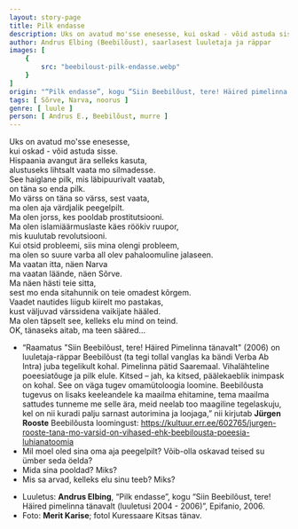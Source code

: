 ```yaml
---
layout: story-page
title: Pilk endasse
description: Uks on avatud mo'sse enesesse, kui oskad - võid astuda sisse.
author: Andrus Elbing (Beebilõust), saarlasest luuletaja ja räppar
images: [
    {
        src: "beebiloust-pilk-endasse.webp"
    }
]
origin: "“Pilk endasse”, kogu “Siin Beebilõust, tere! Häired pimelinna tänavalt (luuletusi 2004 - 2006)”, Epifanio, 2006."
tags: [ Sõrve, Narva, noorus ]
genre: [ luule ]
person: [ Andrus E., Beebilõust, murre ]
---
```


<!-- # {{$doc.title}} -->

Uks on avatud mo'sse enesesse, \
kui oskad - võid astuda sisse. \
Hispaania avangut ära selleks kasuta, \
alustuseks lihtsalt vaata mo silmadesse. \
See haiglane pilk, mis läbipuurivalt vaatab, \
on täna so enda pilk. \
Mo värss on täna so värss, sest vaata, \
ma olen aja värdjalik peegelpilt. \
Ma olen jorss, kes pooldab prostitutsiooni. \
Ma olen islamiäärmuslaste käes röökiv ruupor, \
mis kuulutab revolutsiooni. \
Kui otsid probleemi, siis mina olengi probleem, \
ma olen so suure varba all olev pahaloomuline jalaseen. \
Ma vaatan itta, näen Narva \
ma vaatan läände, näen Sõrve. \
Ma näen hästi teie sitta, \
sest mo enda sitahunnik on teie omadest kõrgem. \
Vaadet nautides liigub kiirelt mo pastakas, \
kust väljuvad värssidena vaikijate hääled. \
Ma olen täpselt see, kelleks elu mind on teind. \
OK, tänaseks aitab, ma teen sääred…


<story-author :author="author" :origin="origin"></story-author>


<details-wrapper summary="Mis mõtted tekkisid?">

- “Raamatus "Siin Beebilõust, tere! Häired Pimelinna tänavalt" (2006) on luuletaja-räppar Beebilõust (ta tegi tollal vanglas ka bändi Verba Ab Intra) juba tegelikult kohal. Pimelinna pätid Saaremaal. Vihalähteline poeesiatõuge ja pilk elule. Kitsed – jah, ka kitsed, päälekaeblik inimpask on kohal. See on väga tugev omamütoloogia loomine. Beebilõusta tugevus on lisaks keeleandele ka maailma ehitamine, tema maailma sattudes tunneme me selle ära, meid neelab too maagiline tegelaskuju, kel on nii kuradi palju sarnast autorimina ja loojaga,” nii kirjutab **Jürgen Rooste** Beebilõusta loomingust: https://kultuur.err.ee/602765/jurgen-rooste-tana-mo-varsid-on-vihased-ehk-beebilousta-poeesia-luhianatoomia
- Mil moel oled sina oma aja peegelpilt? Võib-olla oskavad teised su ümber seda öelda?
- Mida sina pooldad? Miks?
- Mis sa arvad, kelleks elu sinu teeb? Miks?

</details-wrapper>

<details-wrapper summary="Allikad" class="text-sm" icon="icon-park-outline:document-folder">

- Luuletus: **Andrus Elbing**, “Pilk endasse”, kogu “Siin Beebilõust, tere! Häired pimelinna tänavalt (luuletusi 2004 - 2006)”, Epifanio, 2006.
- Foto: **Merit Karise**; fotol Kuressaare Kitsas tänav.

</details-wrapper>
